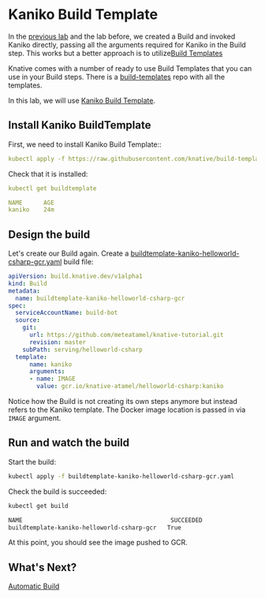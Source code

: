 # Kaniko Build Template

In the [previous lab](10-dockerbuild.md) and the lab before, we created a Build and invoked Kaniko directly, passing all the arguments required for Kaniko in the Build step. This works but a better approach is to utilize[Build Templates](https://knative.dev/docs/build/build-templates/)

Knative comes with a number of ready to use Build Templates that you can use in your Build steps. There is a [build-templates](https://github.com/knative/build-templates) repo with all the templates. 

In this lab, we will use [Kaniko Build Template](https://github.com/knative/build-templates/tree/master/kaniko).

## Install Kaniko BuildTemplate

First, we need to install Kaniko Build Template::

```yaml
kubectl apply -f https://raw.githubusercontent.com/knative/build-templates/master/kaniko/kaniko.yaml
```

Check that it is installed:

```yaml
kubectl get buildtemplate

NAME      AGE
kaniko    24m
```

## Design the build

Let's create our Build again. Create a [buildtemplate-kaniko-helloworld-csharp-gcr.yaml](../build/buildtemplate-kaniko-helloworld-csharp-gcr.yaml) build file:

```yaml
apiVersion: build.knative.dev/v1alpha1
kind: Build
metadata:
  name: buildtemplate-kaniko-helloworld-csharp-gcr
spec:
  serviceAccountName: build-bot 
  source:
    git:
      url: https://github.com/meteatamel/knative-tutorial.git
      revision: master
    subPath: serving/helloworld-csharp
  template:
      name: kaniko
      arguments:
      - name: IMAGE
        value: gcr.io/knative-atamel/helloworld-csharp:kaniko
```
Notice how the Build is not creating its own steps anymore but instead refers to the Kaniko template. The Docker image location is passed in via `IMAGE` argument. 

## Run and watch the build

Start the build:

```bash
kubectl apply -f buildtemplate-kaniko-helloworld-csharp-gcr.yaml
```

Check the build is succeeded:

```bash
kubectl get build

NAME                                          SUCCEEDED   
buildtemplate-kaniko-helloworld-csharp-gcr   True
```

At this point, you should see the image pushed to GCR. 

## What's Next?
[Automatic Build](11-autobuild.md)